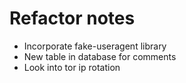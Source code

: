 # Refactor notes
- Incorporate fake-useragent library 
- New table in database for comments
- Look into tor ip rotation